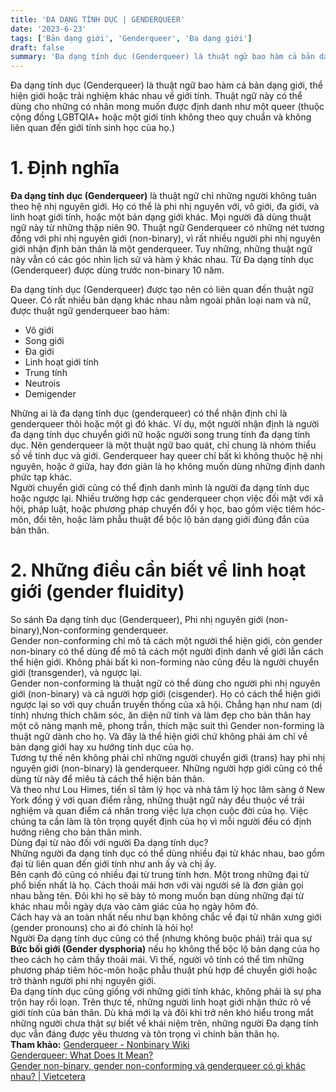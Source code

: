 ```yaml
---
title: 'ĐA DẠNG TÍNH DỤC | GENDERQUEER'
date: '2023-6-23'
tags: ['Bản dạng giới', 'Genderqueer', 'Đa dạng giới']
draft: false
summary: 'Đa dạng tính dục (Genderqueer) là thuật ngữ bao hàm cả bản dạng giới, thể hiện giới hoặc trải nghiệm khác nhau về giới tính. '
---
```


Đa dạng tính dục (Genderqueer) là thuật ngữ bao hàm cả bản dạng giới, thể hiện giới hoặc trải nghiệm khác nhau về giới tính. Thuật ngữ này có thể dùng cho những có nhân mong muốn được định danh như một queer (thuộc cộng đồng LGBTQIA+ hoặc một giới tính không theo quy chuẩn và không liên quan đến giới tính sinh học của họ.)

# **1. Định nghĩa**

**Đa dạng tính dục (Genderqueer)** là thuật ngữ chỉ những người không tuân theo hệ nhị nguyên giới. Họ có thể là phi nhị nguyên với, vô giới, đa giới, và linh hoạt giới tính, hoặc một bản dạng giới khác. Mọi người đã dùng thuật ngữ này từ những thập niên 90.
Thuật ngữ Genderqueer có những nét tương đồng với phi nhị nguyên giới (non-binary), vì rất nhiều người phi nhị nguyên giới nhận định bản thân là một genderqueer. Tuy những, những thuật ngữ này vẫn có các góc nhìn lịch sử và hàm ý khác nhau. Từ Đa dạng tính dục (Genderqueer) được dùng trước non-binary 10 năm.

Đa dạng tính dục (Genderqueer) được tạo nên có liên quan đến thuật ngữ Queer. Có rất nhiều bản dạng khác nhau nằm ngoài phân loại nam và nữ, được thuật ngữ genderqueer bao hàm:

-   Vô giới
-   Song giới
-   Đa giới
-   Linh hoạt giới tính
-   Trung tính
-   Neutrois
-   Demigender

Những ai là đa dạng tính dục (genderqueer) có thể nhận định chỉ là genderqueer thôi hoặc một gì đó khác. Ví dụ, một người nhận định là người đa dạng tính dục chuyển giới nữ hoặc người song trung tính đa dạng tính dục. Nên genderqueer là một thuật ngữ bao quát, chỉ chung là nhóm thiểu số về tính dục và giới. Genderqueer hay queer chỉ bất kì không thuộc hệ nhị nguyên, hoặc ở giữa, hay đơn giản là họ không muốn dùng những định danh phức tạp khác.\
Người chuyển giới cũng có thể định danh mình là người đa dạng tính dục hoặc ngược lại. Nhiều trường hợp các genderqueer chọn việc đối mặt với xã hội, pháp luật, hoặc phương pháp chuyển đổi y học, bao gồm việc tiêm hóc-môn, đổi tên, hoặc làm phẫu thuật để bộc lộ bản dạng giới đúng đắn của bản thân.

# **2. Những điều cần biết về linh hoạt giới (gender fluidity)**

So sánh Đa dạng tính dục (Genderqueer), Phi nhị nguyên giới (non-binary),Non-conforming genderqueer.\
Gender non-conforming chỉ mô tả cách một người thể hiện giới, còn gender non-binary có thể dùng để mô tả cách một người định danh về giới lẫn cách thể hiện giới. Không phải bất kì non-forming nào cũng đều là người chuyển giới (transgender), và ngược lại.\
Gender non-conforming là thuật ngữ có thể dùng cho người phi nhị nguyên giới (non-binary) và cả người hợp giới (cisgender). Họ có cách thể hiện giới ngược lại so với quy chuẩn truyền thống của xã hội. Chẳng hạn như nam (dị tính) nhưng thích chăm sóc, ăn diện nữ tính và làm đẹp cho bản thân hay một cô nàng mạnh mẽ, phong trần, thích mặc suit thì Gender non-forming là thuật ngữ dành cho họ. Và đây là thể hiện giới chứ không phải ám chỉ về bản dạng giới hay xu hướng tính dục của họ.\
Tương tự thế nên không phải chỉ những người chuyển giới (trans) hay phi nhị nguyên giới (non-binary) là genderqueer. Những người hợp giới cũng có thể dùng từ này để miêu tả cách thể hiện bản thân.\
Và theo như Lou Himes, tiến sĩ tâm lý học và nhà tâm lý học lâm sàng ở New York đồng ý với quan điểm rằng, những thuật ngữ này đều thuộc về trải nghiệm và quan điểm cá nhân trong việc lựa chọn cuộc đời của họ. Việc chúng ta cần làm là tôn trọng quyết định của họ vì mỗi người đều có định hướng riêng cho bản thân mình.\
Dùng đại từ nào đối với người Đa dạng tính dục?\
Những người đa dạng tính dục có thể dùng nhiều đại từ khác nhau, bao gồm đại từ liên quan đến giới tính như anh ấy và chị ấy.\
Bên cạnh đó cũng có nhiều đại từ trung tính hơn. Một trong những đại từ phổ biến nhất là họ. Cách thoải mái hơn với vài người sẽ là đơn giản gọi nhau bằng tên. Đôi khi họ sẽ bày tỏ mong muốn bạn dùng những đại từ khác nhau mỗi ngày dựa vào cảm giác của họ ngày hôm đó.\
Cách hay và an toàn nhất nếu như bạn không chắc về đại từ nhân xưng giới (gender pronouns) cho ai đó chính là hỏi họ!\
Người Đa dạng tính dục cũng có thể (nhưng không buộc phải) trải qua sự **Bức bối giới (Gender dysphoria)** nếu họ không thể bộc lộ bản dạng của họ theo cách họ cảm thấy thoải mái. Vì thế, người vô tính có thể tìm những phương pháp tiêm hóc-môn hoặc phẫu thuật phù hợp để chuyển giới hoặc trở thành người phi nhị nguyên giới.\
Đa dạng tính dục cũng giống với những giới tính khác, không phải là sự pha trộn hay rối loạn. Trên thực tế, những người linh hoạt giới nhận thức rõ về giới tính của bản thân. Dù khá mới lạ và đôi khi trở nên khó hiểu trong mắt những người chưa thật sự biết về khái niệm trên, những người Đa dạng tính dục vẫn đáng được yêu thương và tôn trọng vì chính bản thân họ.\
**Tham khảo:**
[Genderqueer - Nonbinary Wiki](https://nonbinary.wiki/wiki/Genderqueer)\
[Genderqueer: What Does It Mean?](https://www.healthline.com/health/transgender/genderqueer)\
[Gender non-binary, gender non-conforming và genderqueer có gì khác nhau? | Vietcetera](https://vietcetera.com/vn/gender-non-binary-gender-non-conforming-va-genderqueer-co-gi-khac-nhau)

